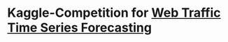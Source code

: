 # Kaggle-Competition for [Web Traffic Time Series Forecasting](https://www.kaggle.com/c/web-traffic-time-series-forecasting)
